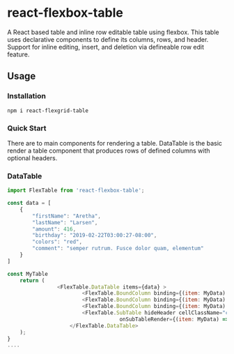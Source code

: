 # react-flexbox-table
A React based table and inline row editable table using flexbox.  This table uses declarative components to define 
its columns, rows, and header. Support for inline editing, insert, and deletion via defineable row edit feature.

## Usage

### Installation
```
npm i react-flexgrid-table
```
### Quick Start
There are to main components for rendering a table.  DataTable is the basic render a table component that produces rows of defined columns with optional headers.
### DataTable

``` javascript
import FlexTable from 'react-flexbox-table';

const data = [
    {
		"firstName": "Aretha",
		"lastName": "Larsen",
		"amount": 416,
		"birthday": "2019-02-22T03:00:27-08:00",
		"colors": "red",
		"comment": "semper rutrum. Fusce dolor quam, elementum"
	}
]

const MyTable
    return (
                <FlexTable.DataTable items={data} >
                        <FlexTable.BoundColumn binding={(item: MyData) => item.firstName} headerText="First Name" className="col-3"/>
                        <FlexTable.BoundColumn binding={(item: MyData) => item.lastName} headerText="Last Name" className="col-3"/>
                        <FlexTable.BoundColumn binding={(item: MyData) => item.comment} headerText="Comment" className="col-6"/>
                        <FlexTable.SubTable hideHeader cellClassName="col-12" isVisible={(item: MyData) => item && item.lastName === 'Andrews'}
                                    onSubTableRender={(item: MyData) => <ColorList color={item.colors}/>} />
                    </FlexTable.DataTable>
    );
}
....

